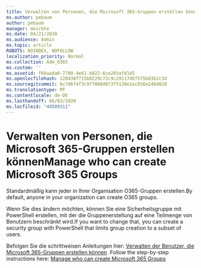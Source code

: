 ```yaml
---
title: Verwalten von Personen, die Microsoft 365-Gruppen erstellen können
ms.author: pebaum
author: pebaum
manager: mnirkhe
ms.date: 04/21/2020
ms.audience: Admin
ms.topic: article
ROBOTS: NOINDEX, NOFOLLOW
localization_priority: Normal
ms.collection: Adm_O365
ms.custom: ''
ms.assetid: f68aada0-7700-4e61-b822-6ce203afd145
ms.openlocfilehash: 220438f71568229c72c9c29117d6f575b03b2c3d
ms.sourcegitcommit: bc7d6f4f3c9f7060d073f5130e1ec856e248d020
ms.translationtype: MT
ms.contentlocale: de-DE
ms.lasthandoff: 06/02/2020
ms.locfileid: "44509311"
---
```

# <a name="manage-who-can-create-microsoft-365-groups"></a><span data-ttu-id="92d99-102">Verwalten von Personen, die Microsoft 365-Gruppen erstellen können</span><span class="sxs-lookup"><span data-stu-id="92d99-102">Manage who can create Microsoft 365 Groups</span></span>

<span data-ttu-id="92d99-103">Standardmäßig kann jeder in Ihrer Organisation O365-Gruppen erstellen.</span><span class="sxs-lookup"><span data-stu-id="92d99-103">By default, anyone in your organization can create O365 groups.</span></span>
  
<span data-ttu-id="92d99-104">Wenn Sie dies ändern möchten, können Sie eine Sicherheitsgruppe mit PowerShell erstellen, mit der die Gruppenerstellung auf eine Teilmenge von Benutzern beschränkt wird.</span><span class="sxs-lookup"><span data-stu-id="92d99-104">If you want to change that, you can create a security group with PowerShell that limits group creation to a subset of users.</span></span>
  
<span data-ttu-id="92d99-105">Befolgen Sie die schrittweisen Anleitungen hier: [Verwalten der Benutzer, die Microsoft 365-Gruppen erstellen können](https://docs.microsoft.com/microsoft-365/admin/create-groups/manage-creation-of-groups) .</span><span class="sxs-lookup"><span data-stu-id="92d99-105">Follow the step-by-step instructions here: [Manage who can create Microsoft 365 Groups](https://docs.microsoft.com/microsoft-365/admin/create-groups/manage-creation-of-groups)</span></span>
  

